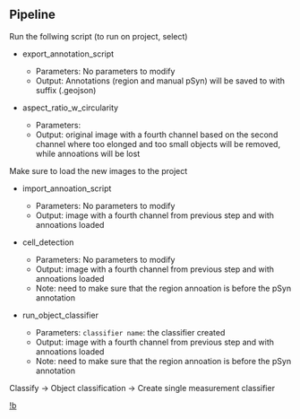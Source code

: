 

## Pipeline

Run the follwing script (to run on project, select)

-   export_annotation_script
    - Parameters: No parameters to modify
    - Output: Annotations (region and manual pSyn) will be saved to with suffix (.geojson) 

-   aspect_ratio_w_circularity
    - Parameters: 
    - Output: original image with a fourth channel based on the second channel where too elonged and too small objects will be removed, while annoations will be lost

Make sure to load the new images to the project

-   import_annoation_script
    - Parameters: No parameters to modify
    - Output: image with a fourth channel from previous step and with annoations loaded

-   cell_detection 
    - Parameters: No parameters to modify
    - Output: image with a fourth channel from previous step and with annoations loaded
    - Note: need to make sure that the region annoation is before the pSyn annotation
- run_object_classifier
    - Parameters: `classifier name`: the classifier created
    - Output: image with a fourth channel from previous step and with annoations loaded
    - Note: need to make sure that the region annoation is before the pSyn annotation

Classify -> Object classification -> Create single measurement classifier

[!b](batch.png)

